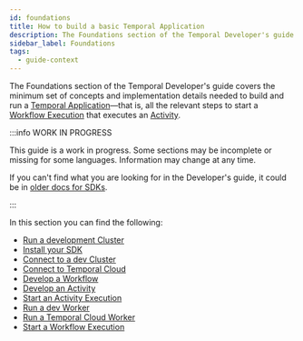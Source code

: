 ```yaml
---
id: foundations
title: How to build a basic Temporal Application
description: The Foundations section of the Temporal Developer's guide covers the minimum set of concepts and implementation details needed to build and run a Temporal Application—that is, all the relevant steps to start a Workflow Execution that executes an Activity.
sidebar_label: Foundations
tags:
  - guide-context
---
```


The Foundations section of the Temporal Developer's guide covers the minimum set of concepts and implementation details needed to build and run a [Temporal Application](/concepts/what-is-a-temporal-application)—that is, all the relevant steps to start a [Workflow Execution](#develop-workflows) that executes an [Activity](#develop-activities).

:::info WORK IN PROGRESS

This guide is a work in progress.
Some sections may be incomplete or missing for some languages.
Information may change at any time.

If you can't find what you are looking for in the Developer's guide, it could be in [older docs for SDKs](https://legacy-documentation-sdks.temporal.io/).

:::

In this section you can find the following:

- [Run a development Cluster](/clusters/how-to-install-temporal-cli)
- [Install your SDK](/typescript/add-sdk)
- [Connect to a dev Cluster](/typescript/connect-to-a-dev-cluster)
- [Connect to Temporal Cloud](/typescript/connect-to-temporal-cloud)
- [Develop a Workflow](/typescript/developing-workflows)
- [Develop an Activity](/typescript/developing-activities)
- [Start an Activity Execution](/typescript/spawning-activities)
- [Run a dev Worker](/typescript/run-a-dev-worker)
- [Run a Temporal Cloud Worker](/typescript/run-a-dev-worker)
- [Start a Workflow Execution](/typescript/spawning-workflows)

